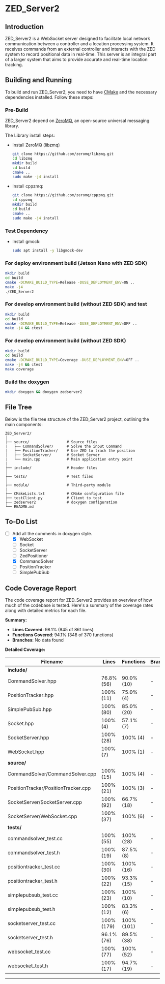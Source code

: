# ZED_Server2

## Introduction

ZED_Server2 is a WebSocket server designed to facilitate local network communication between a controller and a location processing system. It receives commands from an external controller and interacts with the ZED system to record positional data in real-time. This server is an integral part of a larger system that aims to provide accurate and real-time location tracking.

## Building and Running

To build and run ZED_Server2, you need to have [CMake](https://cmake.org/) and the necessary dependencies installed. Follow these steps:

### Pre-Build
ZED_Server2 depend on [ZeroMQ](https://zeromq.org/), an open-source universal messaging library.

The Library install steps:

* Install ZeroMQ (libzmq)
    ```bash
    git clone https://github.com/zeromq/libzmq.git
    cd libzmq
    mkdir build
    cd build
    cmake ..
    sudo make -j4 install
    ```
* Install cppzmq:
    ```bash
    git clone https://github.com/zeromq/cppzmq.git
    cd cppzmq
    mkdir build
    cd build
    cmake ..
    sudo make -j4 install
    ```
### Test Dependency
* Install gmock:
    ```bash
    sudo apt install -y libgmock-dev
    ```
### For deploy environment build (Jetson Nano with ZED SDK)

```bash
mkdir build
cd build
cmake -DCMAKE_BUILD_TYPE=Release -DUSE_DEPLOYMENT_ENV=ON ..
make -j4
./ZED_Server2
```

### For develop environment build (without ZED SDK) and test

```bash
mkdir build
cd build
cmake -DCMAKE_BUILD_TYPE=Release -DUSE_DEPLOYMENT_ENV=OFF ..
make -j4 && ctest
```

### For develop environment build (without ZED SDK)

```bash
mkdir build
cd build
cmake -DCMAKE_BUILD_TYPE=Coverage -DUSE_DEPLOYMENT_ENV=OFF ..
make -j4 && ctest
make coverage
```

### Build the doxygen

```bash
mkdir doxygen && doxygen zedserver2
```

## File Tree

Below is the file tree structure of the ZED_Server2 project, outlining the main components:

```
ZED_Server2/
│
├── source/                 # Source files
|   ├── CommandSolver/      # Solve the input Command 
|   ├── PositionTracker/    # Use ZED to track the position
│   ├── SocketServer/       # Socket Server
|   └── main.cpp            # Main application entry point
|
├── include/                # Header files
│
├── tests/                  # Test files
│
├── module/                 # Third-party module
|
├── CMakeLists.txt          # CMake configuration file
├── testClient.py           # Client to test 
├── zedserver2              # doxygen configuration
└── README.md
```

## To-Do List

- [ ] Add all the comments in doxygen style.
    - [X] WebSocket
    - [ ] Socket
    - [ ] SocketServer
    - [ ] ZedPositioner
    - [X] CommandSolver
    - [ ] PositionTracker
    - [ ] SimplePubSub

## Code Coverage Report

The code coverage report for ZED_Server2 provides an overview of how much of the codebase is tested. Here's a summary of the coverage rates along with detailed metrics for each file.

**Summary:**
- **Lines Covered**: 98.1% (845 of 861 lines)
- **Functions Covered**: 94.1% (348 of 370 functions)
- **Branches**: No data found

**Detailed Coverage:**

| Filename                                   | Lines       | Functions   | Branches    |
|--------------------------------------------|-------------|-------------|-------------|
| **include/**                               |             |             |             |
| CommandSolver.hpp                          | 76.8% (56)  | 90.0% (10)  | -           |
| PositionTracker.hpp                        | 100% (11)   | 75.0% (4)   | -           |
| SimplePubSub.hpp                           | 100% (80)   | 85.0% (20)  | -           |
| Socket.hpp                                 | 100% (4)    | 57.1% (7)   | -           |
| SocketServer.hpp                           | 100% (28)   | 100% (4)    | -           |
| WebSocket.hpp                              | 100% (7)    | 100% (1)    | -           |
| **source/**                                |             |             |             |
| CommandSolver/CommandSolver.cpp            | 100% (15)   | 100% (4)    | -           |
| PositionTracker/PositionTracker.cpp        | 100% (21)   | 100% (3)    | -           |
| SocketServer/SocketServer.cpp              | 100% (92)   | 66.7% (18)  | -           |
| SocketServer/WebSocket.cpp                 | 100% (37)   | 100% (6)    | -           |
| **tests/**                                 |             |             |             |
| commandsolver_test.cc                      | 100% (55)   | 100% (28)   | -           |
| commandsolver_test.h                       | 100% (19)   | 87.5% (8)   | -           |
| positiontracker_test.cc                    | 100% (30)   | 100% (16)   | -           |
| positiontracker_test.h                     | 100% (22)   | 93.3% (15)  | -           |
| simplepubsub_test.cc                       | 100% (23)   | 100% (10)   | -           |
| simplepubsub_test.h                        | 100% (12)   | 83.3% (6)   | -           |
| socketserver_test.cc                       | 100% (179)  | 100% (101)  | -           |
| socketserver_test.h                        | 96.1% (76)  | 89.5% (38)  | -           |
| websocket_test.cc	                         | 100% (77)   | 100% (52)   | -           |
| websocket_test.h                           | 100% (17)   | 94.7% (19)  | -           |
---